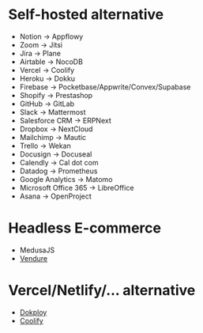 # Self-hosted alternative

* Notion -> Appflowy
* Zoom -> Jitsi
* Jira -> Plane
* Airtable -> NocoDB
* Vercel -> Coolify
* Heroku -> Dokku
* Firebase -> Pocketbase/Appwrite/Convex/Supabase
* Shopify -> Prestashop
* GitHub -> GitLab
* Slack -> Mattermost
* Salesforce CRM -> ERPNext
* Dropbox -> NextCloud
* Mailchimp -> Mautic
* Trello -> Wekan
* Docusign -> Docuseal
* Calendly -> Cal dot com
* Datadog -> Prometheus
* Google Analytics -> Matomo
* Microsoft Office 365 -> LibreOffice
* Asana -> OpenProject

# Headless E-commerce

* MedusaJS
* [Vendure](https://vendure.io/)

# Vercel/Netlify/... alternative

* [Dokploy](https://dokploy.com/)
* [Coolify](https://coolify.io/)
